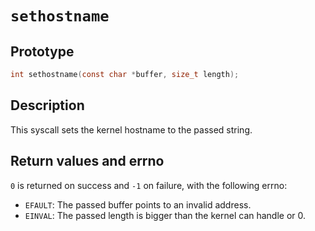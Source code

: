 <!---
hostname.md: hostname-related syscalls.
Copyright (C) 2021 streaksu

This program is free software: you can redistribute it and/or modify
it under the terms of the GNU General Public License as published by
the Free Software Foundation, either version 3 of the License, or
(at your option) any later version.

This program is distributed in the hope that it will be useful,
but WITHOUT ANY WARRANTY; without even the implied warranty of
MERCHANTABILITY or FITNESS FOR A PARTICULAR PURPOSE.  See the
GNU General Public License for more details.

You should have received a copy of the GNU General Public License
along with this program.  If not, see <http://www.gnu.org/licenses/>.
-->

# `sethostname`

## Prototype

```c
int sethostname(const char *buffer, size_t length);
```

## Description

This syscall sets the kernel hostname to the passed string.

## Return values and errno

`0` is returned on success and `-1` on failure, with the following errno:
- `EFAULT`: The passed buffer points to an invalid address.
- `EINVAL`: The passed length is bigger than the kernel can handle or 0.
